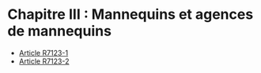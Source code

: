 # Chapitre III : Mannequins et agences de mannequins

* [Article R7123-1](./LEGIARTI000018521647.md)
* [Article R7123-2](./LEGIARTI000018521645.md)
